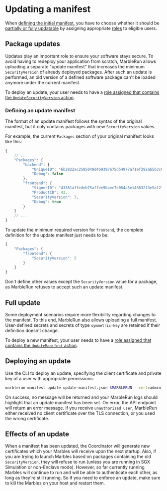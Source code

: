 # Updating a manifest

When [defining the initial manifest](define-manifest.md), you have to choose whether it should be [partially or fully updatable](../features/manifest.md) by assigning appropriate [roles](define-manifest.md#roles) to eligible users.

## Package updates

Updates play an important role to ensure your software stays secure. To avoid having to redeploy your application from scratch, MarbleRun allows uploading a separate "update manifest" that increases the minimum `SecurityVersion` of already deployed packages. After such an update is performed, an old version of a defined software package can't be loaded anymore under the current manifest.

To deploy an update, your user needs to have a [role assigned that contains the `UpdateSecurityVersion` action](define-manifest.md#roles).

### Defining an update manifest
The format of an update manifest follows the syntax of the original manifest, but it only contains packages with new `SecurityVersion` values.

For example, the current `Packages` section of your original manifest looks like this:

```javascript
{
    // ...
    "Packages": {
        "backend": {
            "UniqueID": "6b2822ac2585040d4b9397675d54977a71ef292ab5b3c0a6acceca26074ae585",
            "Debug": false
        },
        "frontend": {
            "SignerID": "43361affedeb75affee9baec7e054a5e14883213e5a121b67d74a0e12e9d2b7a",
            "ProductID": 43,
            "SecurityVersion": 3,
            "Debug": true
        }
    }
    // ...
}
```

To update the minimum required version for `frontend`, the complete definition for the update manifest just needs to be:

```javascript
{
    "Packages": {
        "frontend": {
            "SecurityVersion": 5
        }
    }
}
```

Don't define other values except the `SecurityVersion` value for a package, as MarbleRun refuses to accept such an update manifest.

## Full update

<enterpriseBanner/>

Some deployment scenarios require more flexibility regarding changes to the manifest. To this end, MarbleRun also allows uploading a full manifest. User-defined secrets and secrets of type `symmetric-key` are retained if their definition doesn't change.

To deploy a new manifest, your user needs to have a [role assigned that contains the `UpdateManifest` action](define-manifest.md#roles).

## Deploying an update

Use the CLI to deploy an update, specifying the client certificate and private key of a user with appropriate permissions:

```bash
marblerun manifest update update-manifest.json $MARBLERUN --cert=admin-cert.pem --key=admin-key.pem --era-config=era.json
```

On success, no message will be returned and your MarbleRun logs should highlight that an update manifest has been set. On error, the API endpoint will return an error message. If you receive `unauthorized user`, MarbleRun either received no client certificate over the TLS connection, or you used the wrong certificate.

## Effects of an update
When a manifest has been updated, the Coordinator will generate new certificates which your Marbles will receive upon the next startup. Also, if you are trying to launch Marbles based on packages containing the old `SecurityVersion`, they will refuse to run (unless you are running in SGX Simulation or non-Enclave mode). However, so far currently running Marbles will continue to run and will be able to authenticate each other, as long as they're still running. So if you need to enforce an update, make sure to kill the Marbles on your host and restart them.
